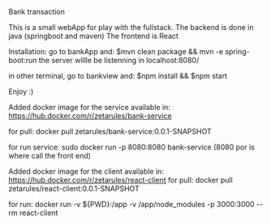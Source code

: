 Bank transaction

This is a small webApp for play with the fullstack.
The backend is done in java (springboot and maven)
The frontend is React

Installation:
go to bankApp and: $mvn clean package && mvn -e spring-boot:run
the server willle be listenning in localhost:8080/

in other terminal, go to bankview and: $npm install && $npm start

Enjoy :)

Added docker image for the service available in:
https://hub.docker.com/r/zetarules/bank-service

for pull: docker pull zetarules/bank-service:0.0.1-SNAPSHOT

for run service: sudo docker run -p 8080:8080 bank-service (8080 por is where call the front end)

Added docker image for the client available in:
https://hub.docker.com/r/zetarules/react-client
for pull: docker pull zetarules/react-client:0.0.1-SNAPSHOT

for run: docker run -v ${PWD}:/app -v /app/node_modules -p 3000:3000 --rm react-client

